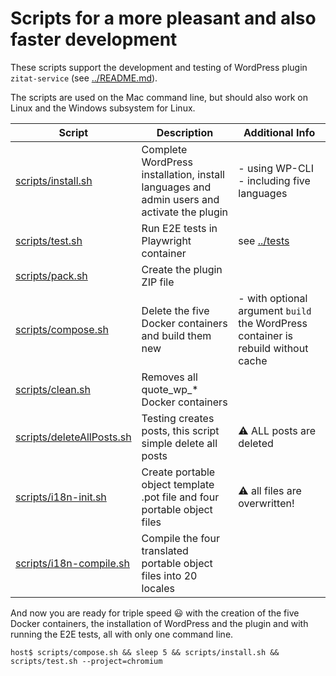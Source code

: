 # Scripts for a more pleasant and also faster development

These scripts support the development and testing of WordPress plugin `zitat-service` (see [../README.md](../README.md)).

The scripts are used on the Mac command line, but should also work on Linux and the Windows subsystem for Linux.

| Script | Description | Additional Info |
| --- | --- | --- |
| [scripts/install.sh](install.sh) | Complete WordPress installation, install languages and admin users and activate the plugin | - using WP-CLI<br />- including five languages |
| [scripts/test.sh](test.sh) | Run E2E tests in Playwright container | see [../tests](../tests) |
| [scripts/pack.sh](pack.sh) | Create the plugin ZIP file |  |
| [scripts/compose.sh](compose.sh) | Delete the five Docker containers and build them new | - with optional argument `build` the WordPress container is rebuild without cache |
| [scripts/clean.sh](clean.sh) | Removes all quote_wp_* Docker containers |  |
| [scripts/deleteAllPosts.sh](deleteAllPosts.sh) | Testing creates posts, this script simple delete all posts | :warning: ALL posts are deleted |
| [scripts/i18n-init.sh](i18n-init.sh) | Create portable object template .pot file and four portable object files | :warning: all files are  overwritten! |
| [scripts/i18n-compile.sh](i18n-compile.sh) | Compile the four translated portable object files into 20 locales | |

And now you are ready for triple speed :smiley: with the creation of the five Docker containers, the installation of WordPress and the plugin and with running the E2E tests, all with only one command line.
```
host$ scripts/compose.sh && sleep 5 && scripts/install.sh && scripts/test.sh --project=chromium
```
